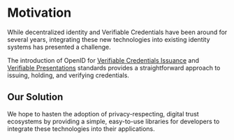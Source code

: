 # Motivation

While decentralized identity and Verifiable Credentials have been around for several years, integrating these new technologies into existing identity systems has presented a challenge.

The introduction of OpenID for [Verifiable Credentials Issuance](<https://openid.net/specs/openid-4-verifiable-credential-issuance-1_0.html>) and [Verifiable Presentations](<https://openid.net/specs/openid-4-verifiable-presentations-1_0.html>) standards provides a straightforward approach to issuing, holding, and verifying credentials.

## Our Solution

We hope to hasten the adoption of privacy-respecting, digital trust ecosystems by providing a simple, easy-to-use libraries for developers to integrate these technologies into their applications.
